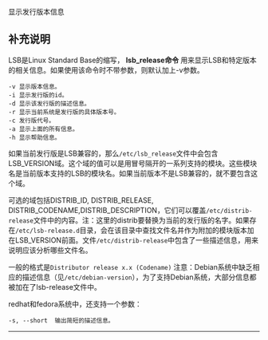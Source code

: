 显示发行版本信息

补充说明
----

LSB是Linux Standard Base的缩写， **lsb\_release命令** 用来显示LSB和特定版本的相关信息。如果使用该命令时不带参数，则默认加上-v参数。

    -v 显示版本信息。
    -i 显示发行版的id。
    -d 显示该发行版的描述信息。
    -r 显示当前系统是发行版的具体版本号。
    -c 发行版代号。
    -a 显示上面的所有信息。
    -h 显示帮助信息。
    

如果当前发行版是LSB兼容的，那么`/etc/lsb_release`文件中会包含LSB\_VERSION域。这个域的值可以是用冒号隔开的一系列支持的模块。这些模块名是当前版本支持的LSB的模块名。如果当前版本不是LSB兼容的，就不要包含这个域。

可选的域包括DISTRIB\_ID, DISTRIB\_RELEASE, DISTRIB\_CODENAME,DISTRIB\_DESCRIPTION，它们可以覆盖`/etc/distrib-release`文件中的内容。注：这里的distrib要替换为当前的发行版的名字。如果存在`/etc/lsb-release.d`目录，会在该目录中查找文件名并作为附加的模块版本加在LSB\_VERSION前面。文件`/etc/distrib-release`中包含了一些描述信息，用来说明应该分析哪些文件名。

一般的格式是`Distributor release x.x (Codename)` 注意：Debian系统中缺乏相应的描述信息（见`/etc/debian-version`），为了支持Debian系统，大部分信息都被加在了lsb-release文件中。

redhat和fedora系统中，还支持一个参数：

    -s, --short  输出简短的描述信息。
    

***